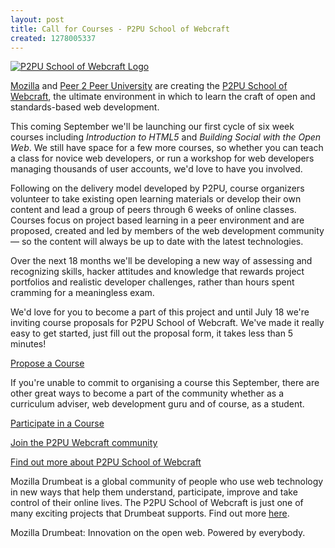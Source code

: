 ```yaml
--- 
layout: post
title: Call for Courses - P2PU School of Webcraft
created: 1278005337
---
```

<a href="http://www.flickr.com/photos/johndbritton/4752639950/"><img src="http://farm5.static.flickr.com/4116/4752639950_6313135e3e.jpg" alt="P2PU School of Webcraft Logo" /></a>

<p><a href="http://mozilla.org">Mozilla</a> and <a href="http://p2pu.org">Peer 2 Peer University</a> are creating the <a href="http://p2pu.org/webcraft">P2PU School of Webcraft</a>, the ultimate environment in which to learn the craft of open and standards-based web development.</p>

<p>This coming September we'll be launching our first cycle of six week courses including <em>Introduction to HTML5</em> and <em>Building Social with the Open Web</em>. We still have space for a few more courses, so whether you can teach a class for novice web developers, or run a workshop for web developers managing thousands of user accounts, we'd love to have you involved.</p>

<p>Following on the delivery model developed by P2PU, course organizers volunteer to take existing open learning materials or develop their own content and lead a group of peers through 6 weeks of online classes. Courses focus on project based learning in a peer environment and are proposed, created and led by members of the web development community &mdash; so the content will always be up to date with the latest technologies.</p>

<p>Over the next 18 months we'll be developing a new way of assessing and recognizing skills, hacker attitudes and knowledge that rewards project portfolios and realistic developer challenges, rather than hours spent cramming for a meaningless exam.</p>

<p>We'd love for you to become a part of this project and until July 18 we're inviting course proposals for P2PU School of Webcraft. We've made it really easy to get started, just fill out the proposal form, it takes less than 5 minutes!</p>

<p><a href="https://spreadsheets.google.com/viewform?formkey=dEdtSFFDeUM3MzBVTzhBd2E4anRwU0E6MQ">Propose a Course</a></p>

<p>If you're unable to commit to organising a course this September, there are other great ways to become a part of the community whether as a curriculum adviser, web development guru and of course, as a student.</p>

<p><a href="http://spreadsheets.google.com/viewform?formkey=dG0waTVHcnZkZ2gyTnJTVXJBbHJub0E6MQ">Participate in a Course</a></p>

<p><a href="http://groups.google.com/group/p2pu-open-web/">Join the P2PU Webcraft community</a></p>

<p><a href="http://p2pu.org/webcraft">Find out more about P2PU School of Webcraft</a></p>

<p>Mozilla Drumbeat is a global community of people who use web technology in new ways that help them understand, participate, improve and take control of their online lives. The P2PU School of Webcraft is just one of many exciting projects that Drumbeat supports. Find out more <a href="http://drumbeat.org/">here</a>.</p>

Mozilla Drumbeat: Innovation on the open web. Powered by everybody.</p>
